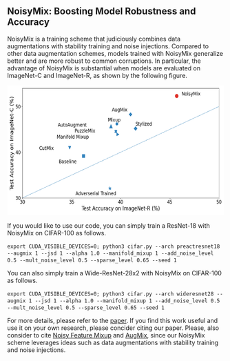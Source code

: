 ## NoisyMix: Boosting Model Robustness and Accuracy

NoisyMix is a training scheme that judiciously combines data augmentations with stability training and noise injections. Compared to other data augmentation schemes, models trained with NoisyMix generalize better and are more robust to common corruptions. In particular, the advantage of NoisyMix is substantial when models are evaluated on ImageNet-C and ImageNet-R, as shown by the following figure.

<p align="center">
    <img src="figures/cimagenet.png" height="300">
</p>


If you would like to use our code, you can simply train a ResNet-18 with NoisyMix on CIFAR-100 as follows.


```
export CUDA_VISIBLE_DEVICES=0; python3 cifar.py --arch preactresnet18 --augmix 1 --jsd 1 --alpha 1.0 --manifold_mixup 1 --add_noise_level 0.5 --mult_noise_level 0.5 --sparse_level 0.65 --seed 1
```

You can also simply train a Wide-ResNet-28x2 with NoisyMix on CIFAR-100 as follows.

```
export CUDA_VISIBLE_DEVICES=0; python3 cifar.py --arch wideresnet28 --augmix 1 --jsd 1 --alpha 1.0 --manifold_mixup 1 --add_noise_level 0.5 --mult_noise_level 0.5 --sparse_level 0.65 --seed 1
```




For more details, please refer to the [paper](). If you find this work useful and use it on your own research, please concider citing our paper. Please, also consider to cite [Noisy Feature Mixup](https://arxiv.org/abs/2110.02180) and [AugMix](https://arxiv.org/abs/1912.02781), since our NoisyMix scheme leverages ideas such as data augmentations with stability training and noise injections.

